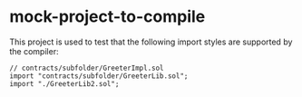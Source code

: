 # mock-project-to-compile

This project is used to test that the following import styles are supported by the compiler:

```solidity
// contracts/subfolder/GreeterImpl.sol
import "contracts/subfolder/GreeterLib.sol";
import "./GreeterLib2.sol";
```
